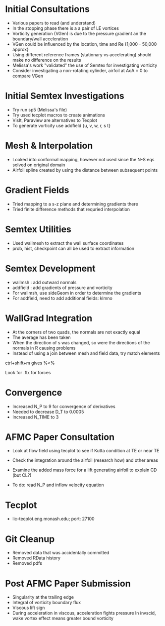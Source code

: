 # Initial Consultations
 - Various papers to read (and understand)
 - In the stopping phase there is a a pair of LE vortices
 - Vorticity generation (VGen) is due to the pressure gradient an the boundary/wall acceleration
 - VGen could be influenced by the location, time and Re {1,000 - 50,000 approx}
 - Using different reference frames (stationary vs accelerating) should make no difference on the results
 - Melissa's work "validated" the use of Semtex for investigating vorticity
 - Consider investigating a non-rotating cylinder, airfoil at AoA = 0 to compare VGen
 
# Initial Semtex Investigations
 - Try run sp5 (Melissa's file)
 - Try used tecplot macros to create animations
 - VisIt, Paraview are alternatives to Tecplot
 - To generate vorticity use addfield {u, v, w, r, s t}

# Mesh & Interpolation
 - Looked into conformal mapping, however not used since the N-S eqs solved on original domain
 - Airfoil spline created by using the distance between subsequent points

# Gradient Fields
 - Tried mapping to a s-z plane and determining gradients there
 - Tried finite difference methods that requried interpolation

# Semtex Utilities
 - Used wallmesh to extract the wall surface coordinates
 - prob, hist, checkpoint can all be used to extract information

# Semtex Development
 - wallmsh  : add outward normals
 - addfield : add gradients of pressure and vorticity
 - For wallmsh, use sideGeom in order to determine the gradients
 - For addfield, need to add additional fields: klmno

# WallGrad Integration
 - At the corners of two quads, the normals are not exactly equal
 - The average has been taken
 - When the direction of s was changed, so were the directions of the normals in R causing problems
 - Instead of using a join between mesh and field data, try match elements

ctrl+shift+m gives %>% 

Look for .flx for forces

# Convergence
 - Increased N_P to 9 for convergence of derivatives
 - Needed to decrease D_T to 0.0005
 - Increased  N_TIME to 3

# AFMC Paper Consultation
 - Look at flow field using tecplot to see if Kutta condition at TE or near TE
 - Check the integration around the airfoil (research how) and other areas
 - Examine the added mass force for a lift generating airfoil to explain CD (but CL?)

 - To do: read N_P and inflow velocity equation
 
# Tecplot
 - lic-tecplot.eng.monash.edu; port: 27100

# Git Cleanup
 - Removed data that was accidentally committed
 - Removed RData history
 - Removed pdfs

# Post AFMC Paper Submission
 - Singularity at the trailing edge
 - Integral of vorticity boundary flux
 - Viscous lift sign
 - During acceleration in viscous, acceleration fights pressure
   In invscid, wake vortex effect means greater bound vorticity

